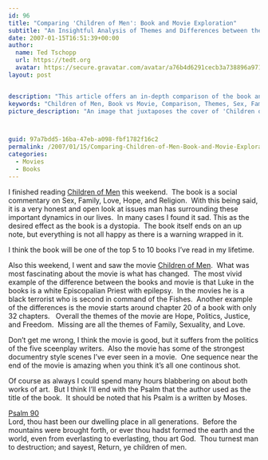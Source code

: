 ```yaml
---
id: 96
title: "Comparing 'Children of Men': Book and Movie Exploration"
subtitle: "An Insightful Analysis of Themes and Differences between the Novel and Film"
date: 2007-01-15T16:51:39+00:00
author:
  name: Ted Tschopp
  url: https://tedt.org
  avatar: https://secure.gravatar.com/avatar/a76b4d6291cecb3a738896a971bfb903?s=512&d=mp&r=g
layout: post


description: "This article offers an in-depth comparison of the book and movie adaptation of 'Children of Men.' From themes like Sex, Family, Love, Hope, and Religion to the significant changes in characters and plot, the piece provides an honest reflection on both works of art. It concludes with a poignant reference to Psalm 90, which inspired the title."
keywords: "Children of Men, Book vs Movie, Comparison, Themes, Sex, Family, Love, Hope, Religion, Politics, Justice, Freedom, Analysis, Psalm 90, Literary Analysis"
picture_description: "An image that juxtaposes the cover of 'Children of Men' book with a still from the movie. In the background, faded symbols or icons may represent the themes discussed in the article, such as love, hope, religion, family, politics, justice, and freedom."



guid: 97a7bdd5-16ba-47eb-a098-fbf1782f16c2
permalink: /2007/01/15/Comparing-Children-of-Men-Book-and-Movie-Exploration
categories:
  - Movies
  - Books
---
```

I finished reading [Children of Men](http://www.amazon.com/exec/obidos/ASIN/0307279901/wwwtschoppnet-20)&nbsp;this weekend.&nbsp; The book is a social commentary on Sex, Family, Love, Hope, and Religion.&nbsp; With this being said, it is a very honest and open look at issues man has surrounding these important dynamics in our lives.&nbsp; In many cases I found it sad.&nbsp;This&nbsp;as the desired effect as the book is a dystopia.&nbsp; The book itself ends on an up note, but everything is not all happy as there is a warning wrapped in it.

I think the book will be one of the top 5 to 10 books I&rsquo;ve read in my lifetime.

Also this weekend, I went and saw the movie [Children of Men](http://www.childrenofmen.net/).&nbsp; What was most fascinating about the movie is what has changed.&nbsp; The most vivid example of the difference between the books and movie is that Luke in the books is a white Episcopalian Priest with epilepsy.&nbsp; In the movies he is a black terrorist who is second in command of the Fishes.&nbsp; Another example of the differences is the movie starts around chapter 20 of a book with only 32 chapters.&nbsp;&nbsp; Overall the themes of the movie are Hope, Politics, Justice, and Freedom.&nbsp; Missing are all the themes of Family, Sexuality, and Love.&nbsp; 

Don&rsquo;t get me wrong, I think the movie is good, but it suffers from the politics of the five sceenplay writers.&nbsp; Also the movie has some of the strongest documentry style scenes I&rsquo;ve ever seen in a movie.&nbsp; One sequence near the end of the movie is amazing when you think it&rsquo;s all one continous shot.

Of course as always I could spend many hours blabbering on about both works of art.&nbsp; But I think I&rsquo;ll end with the Psalm that the author used as the title of the book.&nbsp; It should be noted that his Psalm is a written by Moses.

[Psalm 90](http://www.biblegateway.com/passage/?search=PS%2090;&version=9;)   
Lord, thou hast been our dwelling place in all generations.&nbsp; Before the mountains were brought forth, or ever thou hadst formed the earth and the world, even from everlasting to everlasting, thou art God.&nbsp; Thou turnest man to destruction; and sayest, Return, ye children of men.